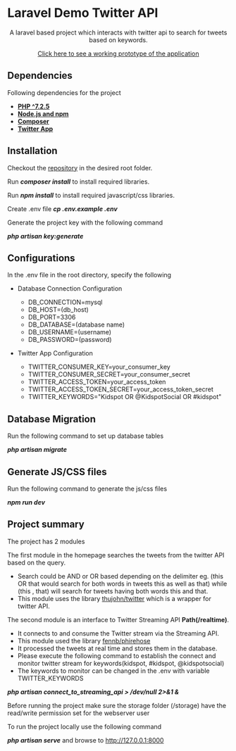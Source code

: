 
# Laravel Demo Twitter API
<p align="center">
A laravel based project which interacts with twitter api to search for tweets based on keywords. 
</p>
<p align="center">
    <a href="https://twitterapi.himanshukotnala.com" target="_blank">
        Click here to see a working prototype of the application
    </a>
</p>

## Dependencies

Following dependencies for the project 

- **[PHP ^7.2.5](https://www.php.net/releases/7_2_5.php)**
- **[Node.js and npm](https://www.npmjs.com/get-npm)**
- **[Composer](https://getcomposer.org/download/)**
- **[Twitter App](https://developer.twitter.com/en/apps)**

## Installation

Checkout the [repository](https://github.com/himurules/news_challenge2.git) in the desired root folder.

Run ***composer install*** to install required libraries.

Run ***npm install*** to install required javascript/css libraries.

Create .env file ***cp .env.example .env***

Generate the project key with the following command

***php artisan key:generate***

## Configurations

In the .env file in the root directory, specify the following

- Database Connection Configuration
    - DB_CONNECTION=mysql
    - DB_HOST=(db_host)
    - DB_PORT=3306
    - DB_DATABASE=(database name)
    - DB_USERNAME=(username)
    - DB_PASSWORD=(password)
    
- Twitter App Configuration
    - TWITTER_CONSUMER_KEY=your_consumer_key
    - TWITTER_CONSUMER_SECRET=your_consumer_secret
    - TWITTER_ACCESS_TOKEN=your_access_token
    - TWITTER_ACCESS_TOKEN_SECRET=your_access_token_secret
    - TWITTER_KEYWORDS="Kidspot OR @KidspotSocial OR #kidspot"
    
## Database Migration

Run the following command to set up database tables

***php artisan migrate*** 

## Generate JS/CSS files

Run the following command to generate the js/css files

***npm run dev***

## Project summary

The project has 2 modules

The first module in the homepage searches the tweets from the twitter API based on the query.
- Search could be AND or OR based depending on the delimiter eg. (this OR that would search for both words in tweets this as well as that) while (this , that) will search for tweets having both words this and that.
- This module uses the library  [thujohn/twitter](https://github.com/atymic/twitter) which is a wrapper for twitter API.

The second module is an interface to Twitter Streaming API **Path(/realtime)**. 
- It connects to and consume the Twitter stream via the Streaming API.
- This module used the library [fennb/phirehose](https://github.com/fennb/phirehose)
- It processed the tweets at real time and stores them in the database.
- Please execute the following command to establish the connect and monitor twitter stream for keywords(kidspot, #kidspot, @kidspotsocial)
- The keywords to monitor can be changed in the .env with variable TWITTER_KEYWORDS

***php artisan connect_to_streaming_api > /dev/null 2>&1 &***

Before running the project make sure the storage folder (/storage) have the read/write permission set for the webserver user

To run the project locally use the following command

***php artisan serve*** and browse to http://127.0.0.1:8000
